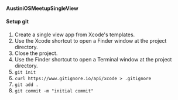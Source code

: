 #### AustiniOSMeetupSingleView

#### Setup git
1. Create a single view app from Xcode's templates.
1. Use the Xcode shortcut to open a Finder window at the project directory.
1. Close the project.
1. Use the Finder shortcut to open a Terminal window at the project directory. 
1. `git init`
1. `curl https://www.gitignore.io/api/xcode > .gitignore`
1. `git add .`
1. `git commit -m "initial commit"`
